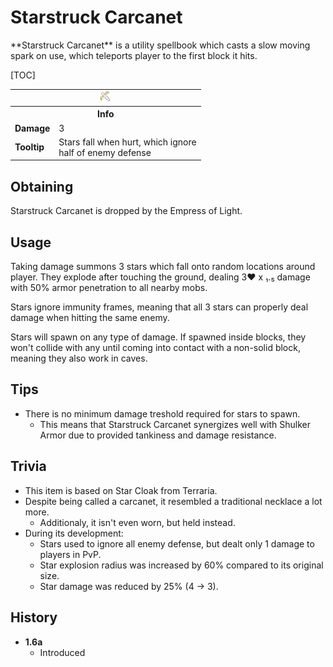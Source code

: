 # Starstruck Carcanet
<div class="result foka-infobox-grid" markdown>
<div markdown class="foka-infobox-text">
**Starstruck Carcanet** is a utility spellbook which casts a slow moving spark on use, which teleports player to the first block it hits.

[TOC]

</div>
<div class="foka-infobox-table">
  <table id="foka-infobox--item">
	<tr>
		<th colspan="2" class="foka-infobox--top-image"><img src="../../assets/items/prismatic_punch.png"></th>
	</tr>
	<tr>
		<th colspan="2">Info</th>
	</tr>
	<tr>
		<td><b>Damage</b></td>
		<td>3</td>
	</tr>
	<tr>	
		<td><b>Tooltip</b></td>
		<td>Stars fall when hurt, which ignore
        <br>
        half of enemy defense</td>
	</tr>
</table>
</div>
</div>

## Obtaining
Starstruck Carcanet is dropped by the Empress of Light.

## Usage
Taking damage summons 3 stars which fall onto random locations around player. They explode after touching the ground, dealing 3:heart: x ₁.₅ damage with 50% armor penetration to all nearby mobs.

Stars ignore immunity frames, meaning that all 3 stars can properly deal damage when hitting the same enemy.

Stars will spawn on any type of damage. If spawned inside blocks, they won't collide with any until coming into contact with a non-solid block, meaning they also work in caves.

## Tips 
- There is no minimum damage treshold required for stars to spawn.
    - This means that Starstruck Carcanet synergizes well with Shulker Armor due to provided tankiness and damage resistance.

## Trivia
- This item is based on Star Cloak from Terraria.
- Despite being called a carcanet, it resembled a traditional necklace a lot more.
    - Additionaly, it isn't even worn, but held instead.
- During its development:
    - Stars used to ignore all enemy defense, but dealt only 1 damage to players in PvP.
    - Star explosion radius was increased by 60% compared to its original size.
    - Star damage was reduced by 25% (4 -> 3).

## History
- **1.6a**
    - Introduced
